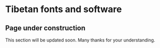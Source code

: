 #  Tibetan fonts and software 

##  Page under construction 

This section will be updated soon. Many thanks for your understanding. 
